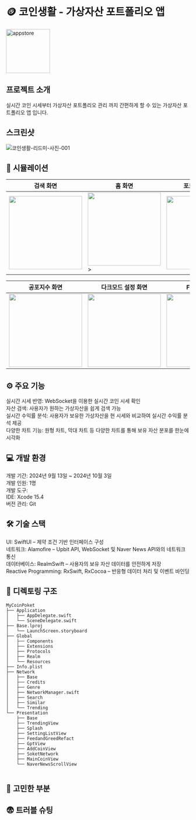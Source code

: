 # 🪙 코인생활 - 가상자산 포트폴리오 앱
<img src="https://github.com/user-attachments/assets/b83d844d-8d4e-4ab2-9150-0ab7266f3346" alt="appstore" width="120" height="120">

## 프로젝트 소개
실시간 코인 시세부터 가상자산 포트폴리오 관리 까지 간편하게 할 수 있는 가상자산 포트폴리오 앱 입니다.
## 스크린샷
![코인생활-리드미-사진-001](https://github.com/user-attachments/assets/784c4f5e-e36b-4db7-a4b9-b77e87ed4dc3)

## 📱 시뮬레이션
| 검색 화면 | 홈 화면 | 포트폴리오 화면 | 뉴스 화면 |
|---------------|---------------|---------------|---------------|
| <img src="https://github.com/user-attachments/assets/8eefd325-3de9-4bac-9310-9986492c4ff1" width="200" /> | <img src="https://github.com/user-attachments/assets/c73a08a0-2d5b-4801-af38-92560b64bee6" width="200" />> | <img src="https://github.com/user-attachments/assets/fe7c7c27-1d0b-4ed2-893d-b8c0830fb7b0" width="200" /> | <img src="https://github.com/user-attachments/assets/8eefd325-3de9-4bac-9310-9986492c4ff1" width="200" />

| 공포지수 화면 | 다크모드 설정 화면 | Face ID 화면 | 뉴스 화면 |
|---------------|---------------|---------------|---------------|
 | <img src="https://github.com/user-attachments/assets/fb10df48-839d-4575-938e-ff149e8104db" width="200" /> | <img src="https://github.com/user-attachments/assets/29cd6406-1488-4906-916d-1eaa071cd8f7" width="200" /> | <img src="https://github.com/user-attachments/assets/4a689071-147d-4c63-b650-5e6bda0f957d" width="200" /> | <img src="https://github.com/user-attachments/assets/4a689071-147d-4c63-b650-5e6bda0f957d" width="200" />




## ⚙️ 주요 기능

실시간 시세 반영: WebSocket을 이용한 실시간 코인 시세 확인<br/>
자산 검색: 사용자가 원하는 가상자산을 쉽게 검색 가능<br/>
실시간 수익률 분석: 사용자가 보유한 가상자산을 현 시세와 비교하여 실시간 수익률 분석 제공<br/>
다양한 차트 기능: 원형 차트, 막대 차트 등 다양한 차트를 통해 보유 자산 분포를 한눈에 시각화<br/>


## 💻 개발 환경

개발 기간: 2024년 9월 13일 ~ 2024년 10월 3일<br/>
개발 인원: 1명<br/>
개발 도구:<br/>
IDE: Xcode 15.4<br/>
버전 관리: Git<br/>

## 🛠️ 기술 스택
UI: SwiftUI – 제약 조건 기반 인터페이스 구성<br/>
네트워크: Alamofire – Upbit API, WebSocket 및 Naver News API와의 네트워크 통신<br/>
데이터베이스: RealmSwift – 사용자의 보유 자산 데이터를 안전하게 저장<br/>
Reactive Programming: RxSwift, RxCocoa – 반응형 데이터 처리 및 이벤트 바인딩<br/>

## 📁 디렉토링 구조
```
MyCoinPoket
├── Application
│   ├── AppDelegate.swift
│   └── SceneDelegate.swift
├── Base.lproj
│   └── LaunchScreen.storyboard
├── Global
│   ├── Components
│   ├── Extensions
│   ├── Protocols
│   ├── Realm
│   └── Resources
├── Info.plist
├── Network
│   ├── Base
│   ├── Credits
│   ├── Genre
│   ├── NetworkManager.swift
│   ├── Search
│   ├── Similar
│   └── Trending
└── Presentation
    ├── Base
    ├── TrendingView
    ├── Splash
    ├── SettingListView
    ├── FeedandGreedRefact
    ├── GptView
    ├── AddCoinView
    ├── SoketNetwork
    ├── MainCoinView
    └── NaverNewsScrollView


```

## 🤔 고민한 부분



## 😨 트러블 슈팅

